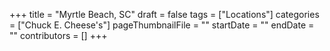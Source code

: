 +++
title = "Myrtle Beach, SC"
draft = false
tags = ["Locations"]
categories = ["Chuck E. Cheese's"]
pageThumbnailFile = ""
startDate = ""
endDate = ""
contributors = []
+++
